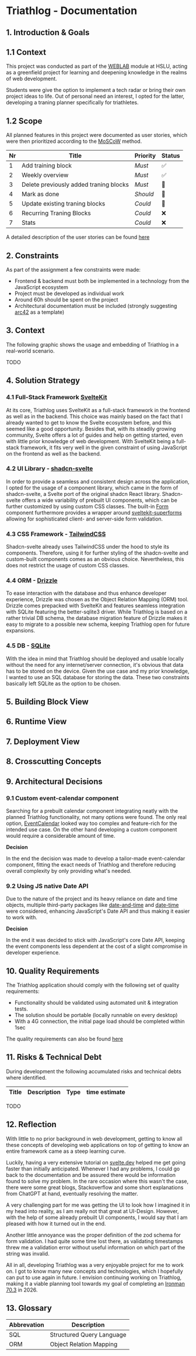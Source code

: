 # Triathlog - Documentation

## 1. Introduction & Goals
## 1.1 Context
This project was conducted as part of the [WEBLAB](https://github.com/web-programming-lab/web-programming-lab-projekt) module at HSLU, acting as a greenfield project for learning and deepening knowledge in the realms of web development.

Students were give the option to implement a tech radar or bring their own project ideas to life.
Out of personal need an interest, I opted for the latter, developing a traning planner specifically for triathletes.

## 1.2 Scope
All planned features in this project were documented as user stories, which were then prioritized according to the [MoSCoW](https://en.wikipedia.org/wiki/MoSCoW_method) method.

Nr|Title|Priority|Status
--|-----|--------|------
1|Add training block|_Must_|✅
2|Weekly overview|_Must_|✅
3|Delete previously added traning blocks|_Must_|🔄
4|Mark as done|_Should_|🔄
5|Update existing traning blocks|_Could_|🔄
6|Recurring Traning Blocks|_Could_|❌
7|Stats|_Could_|❌

A detailed description of the user stories can be found [here](./triathlog.md#requirements)

## 2. Constraints
As part of the assignment a few constraints were made:
- Frontend & backend must both be implemented in a technology from the JavaScript ecosystem
- Project must be developed as individual work
- Around 60h should be spent on the project
- Architectural documentation must be included (strongly suggesting [arc42](https://arc42.org/overview) as a template)

## 3. Context
The following graphic shows the usage and embedding of Triathlog in a real-world scenario.

TODO

## 4. Solution Strategy

### 4.1 Full-Stack Framework [SvelteKit](https://svelte.dev/)
At its core, Triathlog uses SvelteKit as a full-stack framework in the frontend as well as in the backend. This choice was mainly based on the fact that I already wanted to get to know the Svelte ecosystem before, and this seemed like a good opportunity. Besides that, with its steadily growing community, Svelte offers a lot of guides and help on getting started, even with little prior knowledge of web development. With SvelteKit being a full-stack framework, it fits very well in the given constraint of using JavaScript on the frontend as well as the backend.

### 4.2 UI Library - [shadcn-svelte](https://shadcn-svelte.com/)
In order to provide a seamless and consistent design across the application, I opted for the usage of a component library, which came in the form of shadcn-svelte, a Svelte port of the original shadcn React library. Shadcn-svelte offers a wide variability of prebuilt UI components, which can be further customized by using custom CSS classes. The built-in [Form](https://shadcn-svelte.com/docs/components/form) component furthermore provides a wrapper around [sveltekit-superforms](https://github.com/ciscoheat/sveltekit-superforms) allowing for sophisticated client- and server-side form validation. 

### 4.3 CSS Framework - [TailwindCSS](https://tailwindcss.com/)
Shadcn-svelte already uses TailwindCSS under the hood to style its components. Therefore, using it for further styling of the shadcn-svelte and custom-built components comes as an obvious choice. Nevertheless, this does not restrict the usage of custom CSS classes.

### 4.4 ORM - [Drizzle](https://orm.drizzle.team/)
To ease interaction with the database and thus enhance developer experience, Drizzle was chosen as the Object Relation Mapping (ORM) tool. Drizzle comes prepacked with SvelteKit and features seamless integration with SQLite featuring the better-sqlite3 driver. While Triathlog is based on a rather trivial DB schema, the database migration feature of Drizzle makes it easy to migrate to a possible new schema, keeping Triathlog open for future expansions. 

### 4.5 DB - [SQLite](https://sqlite.org/)
With the idea in mind that Triathlog should be deployed and usable locally without the need for any internet/server connection, it's obvious that data has to be stored on the device. Given the use case and my prior knowledge, I wanted to use an SQL database for storing the data. These two constraints basically left SQLite as the option to be chosen.

## 5. Building Block View

## 6. Runtime View

## 7. Deployment View

## 8. Crosscutting Concepts

## 9. Architectural Decisions

### 9.1 Custom event-calendar component
Searching for a prebuilt calendar component integrating neatly with the planned Triathlog functionality, not many options were found. The only real option,  [EventCalendar](https://github.com/vkurko/calendar) looked way too complex and feature-rich for the intended use case. On the other hand developing a custom component would require a considerable amount of time.

**Decision**

In the end the decision was made to develop a tailor-made event-calendar component, fitting the exact needs of Triathlog and therefore reducing overall complexity by only providing what's needed.

### 9.2 Using JS native Date API
Due to the nature of the project and its heavy reliance on date and time objects,
multiple third-party packages like [date-and-time](https://www.npmjs.com/package/date-and-time) and [date-time](https://www.npmjs.com/package/date-time) were considered, enhancing JavaScript's Date API and thus making it easier to work with. 

**Decision**

In the end it was decided to stick with JavaScript's core Date API, keeping the event components less dependent at the cost of a slight compromise in developer experience. 

## 10. Quality Requirements
The Triathlog application should comply with the following set of quality requirements:

- Functionality should be validated using automated unit & integration tests.
- The solution should be portable (locally runnable on every desktop)
- With a 4G connection, the initial page load should be completed within 1sec

The quality requirements can also be found [here](./triathlog.md#quality-features)

## 11. Risks & Technical Debt
During development the following accumulated risks and technical debts where identified.

|Title|Description|Type|time estimate|
|-----|-----------|----|-------------|

TODO

## 12. Reflection
With little to no prior background in web development, getting to know all these concepts of developing web applications on top of getting to know an entire framework came as a steep learning curve.

Luckily, having a very extensive tutorial on [svelte.dev](https://svelte.dev/tutorial/svelte/welcome-to-svelte) helped me get going faster than initially anticipated. Whenever I had any problems, I could go back to the documentation and be assured there would be information found to solve my problem. In the rare occasion where this wasn't the case, there were some great blogs, Stackoverflow and some short explanations from ChatGPT at hand, eventually resolving the matter.

A very challenging part for me was getting the UI to look how I imagined it in my head into reality, as I am really not that great at UI-Design. However, with the help of some already prebuilt UI components, I would say that I am pleased with how it turned out in the end. 

Another little annoyance was the proper definition of the zod schema for form validation. I had quite some time lost there, as validating timestamps threw me a validation error without useful information on which part of the string was invalid.

All in all, developing Triathlog was a very enjoyable project for me to work on. I got to know many new concepts and technologies, which I hopefully can put to use again in future. I envision continuing working on Triathlog, making it a viable planning tool towards my goal of completing an [Ironman 70.3](https://en.wikipedia.org/wiki/Ironman_70.3) in 2026.

## 13. Glossary
|Abbrevation|Description|
|-----------|-----------|
|SQL| Structured Query Language|
|ORM| Object Relation Mapping|

